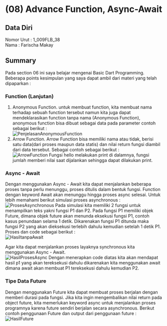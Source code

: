 # (08) Advance Function, Async-Await
## Data Diri
Nomor Urut : 1_009FLB_38 <br>
Nama : Farischa Makay <br>
## Summary
Pada section 06 ini saya belajar mengenai Basic Dart Programming. Beberapa points kesimpulan yang saya dapat ambil dari materi yang telah dipaparkan :
### Function (Lanjutan)
1. Anonymous Function. untuk membuat function, kita membuat nama terhadap sebuah function tersebut namun kita juga dapat mendeklarasikan function tanpa nama (Anonymous Function), anonymous function bisa dibuat sebagai data pada parameter contoh sebagai berikut : <br>
![PenjelasanAnonymousFunction](/screenshots/contoh01_anonymous_function.jpg)
2. Arrow Function. Arrow Function bisa memiliki nama atau tidak, berisi satu data(dari proses maupun data statis) dan nilai return fungsi diambil dari data tersebut. Sebagai contoh sebagai berikut : <br>
![ArrowFunction](/screenshots/contoh01_arrow_function.jpg)
Fungsi hello melakukan print di dalamnya, fungsi jumlah memberi nilai saat dijalankan sehingga dapat dilakukan print.
### Async - Await
Dengan menggunakan Async - Await kita dapat menjalankan beberapa proses tanpa perlu menunggu, proses ditulis dalam  bentuk fungsi. Function dengan keyword Await akan menunggu hingga proses async selesai. Untuk lebih memahami berikut simulasi proses asynchronous :<br>
![ProsesAsynchronous](/screenshots/contoh02_simulasi_asyncronous.jpg)
Pada simulasi kita memiliki 2 fungsi untuk menampilkan teks yakni fungsi P1 dan P2. Pada fungsi P1 memiliki objek Future, dimana objek future akan menunda eksekusi fungsi P1, contoh kasus penundaan selama 1 detik. Dikarenakan fungsi P1 ditunda maka fungsi P2 yang akan dieksekusi terlebih dahulu kemudian setelah 1 detik P1. Proses dan code sebagai berikut : <br>
![HasiltanpaAwait](/screenshots/contoh02_tanpaawait.jpg)

Agar kita dapat menjalankan proses layaknya synchronous kita menggunakan Async - Await. <br>
![HasilProsesAsync](/screenshots/contoh02_kode.jpg)
Dengan menerapkan code diatas kita akan mendapat hasil p1 yang akan tereksekusi dahulu dikarenakan kita menggunakan await dimana await akan membuat P1 tereksekusi dahulu kemudian P2.

### Tipe Data Future
Dengan menggunakan Future kita dapat membuat proses berjalan dengan memberi durasi pada fungsi. Jika kita ingin mengembalikan nilai return pada object future, kita memerlukan keyword async untuk menjalankan proses programnya karena future sendiri berjalan secara asynchronous. Berikut contoh penggunaan Future dan output dari penggunaan future : <br>
![HasilFuture](/screenshots/Contoh03_Penggunaan_Future.jpg)

